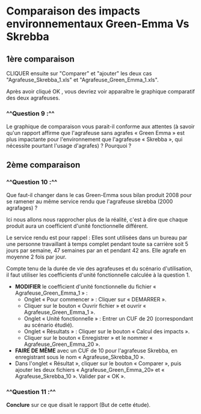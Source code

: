 # Comparaison des impacts environnementaux Green-Emma Vs Skrebba

## 1ère comparaison
CLIQUER ensuite sur "Comparer" et "ajouter" les deux cas "Agrafeuse_Skrebba_1.xls" et "Agrafeuse_Green_Emma_1.xls".

Après avoir cliqué OK , vous devriez voir apparaître le graphique comparatif des deux agrafeuses.

### ^^Question 9 :^^ 
Le graphique de comparaison vous parait-il conforme aux attentes (à savoir qu'un rapport affirme que l'agrafeuse sans agrafes « Green Emma » est plus impactante pour l'environnement que l'agrafeuse « Skrebba », qui nécessite pourtant l'usage d'agrafes) ? Pourquoi ?

## 2ème comparaison
### ^^Question 10 :^^ 
Que faut-il changer dans le cas Green-Emma sous bilan produit 2008 pour se ramener au même service rendu que l'agrafeuse skrebba (2000 agrafages) ?

Ici nous allons nous rapprocher plus de la réalité, c'est à dire que chaque produit aura un coefficient d'unité fonctionnelle différent.

Le service rendu est pour rappel : Elles sont utilisées dans un bureau par une personne travaillant à temps complet pendant toute sa carrière soit 5 jours par semaine, 47 semaines par an et pendant 42 ans. Elle agrafe en moyenne 2 fois par jour.

Compte tenu de la durée de vie des agrafeuses et du scénario d'utilisation, il faut utiliser les coefficients d'unité fonctionnelle calculée à la question 1.

* **MODIFIER** le coefficient d'unité fonctionnelle du fichier « Agrafeuse_Green_Emma_1 » :
    * Onglet « Pour commencer » : Cliquer sur « DEMARRER ».
    * Cliquer sur le bouton « Ouvrir fichier » et ouvrir « Agrafeuse_Green_Emma_1 ».
    * Onglet « Unité fonctionnelle » : Entrer un CUF de 20 (correspondant au scénario étudié).
    * Onglet « Résultats » : Cliquer sur le bouton « Calcul des impacts ».
    * Cliquer sur le bouton « Enregistrer » et le nommer « Agrafeuse_Green_Emma_20 ».
* **FAIRE DE MÊME** avec un CUF de 10 pour l'agrafeuse Skrebba, en enregistrant sous le nom « Agrafeuse_Skrebba_10 ».
* Dans l'onglet « Résultat », cliquer sur le bouton « Comparer », puis ajouter les deux fichiers « Agrafeuse_Green_Emma_20» et « Agrafeuse_Skrebba_10 ». Valider par « OK ».

### ^^Question 11 :^^ 
**Conclure** sur ce que disait le rapport (But de cette étude).
